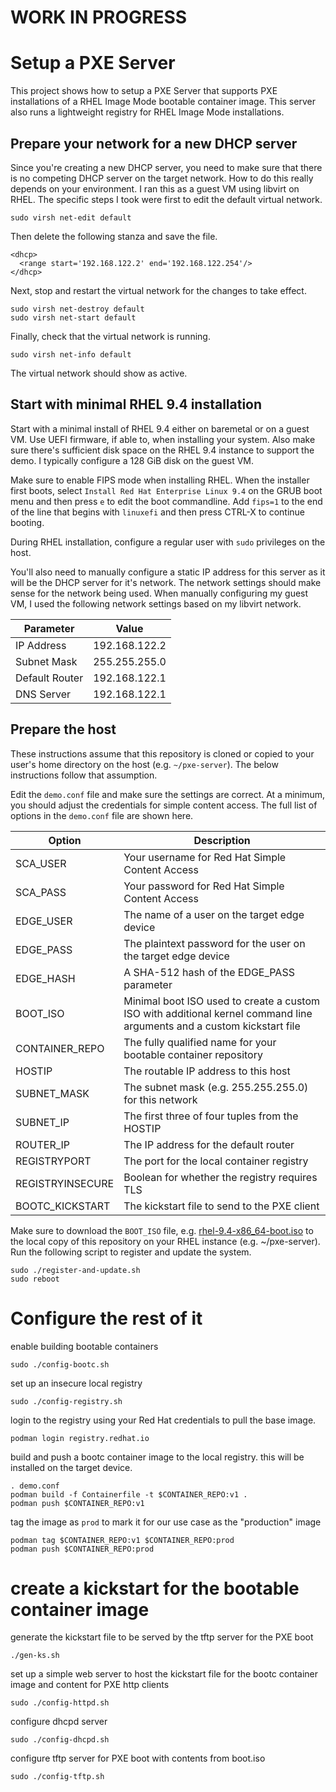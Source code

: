 # WORK IN PROGRESS
# Setup a PXE Server
This project shows how to setup a PXE Server that supports PXE
installations of a RHEL Image Mode bootable container image. This server
also runs a lightweight registry for RHEL Image Mode installations.

## Prepare your network for a new DHCP server
Since you're creating a new DHCP server, you need to make sure that there
is no competing DHCP server on the target network. How to do this really
depends on your environment. I ran this as a guest VM using libvirt on
RHEL. The specific steps I took were first to edit the default virtual
network.

    sudo virsh net-edit default

Then delete the following stanza and save the file.

    <dhcp>
      <range start='192.168.122.2' end='192.168.122.254'/>
    </dhcp>

Next, stop and restart the virtual network for the changes to take effect.

    sudo virsh net-destroy default
    sudo virsh net-start default

Finally, check that the virtual network is running.

    sudo virsh net-info default

The virtual network should show as active.

## Start with minimal RHEL 9.4 installation
Start with a minimal install of RHEL 9.4 either on baremetal or on a guest
VM. Use UEFI firmware, if able to, when installing your system. Also
make sure there's sufficient disk space on the RHEL 9.4 instance to
support the demo. I typically configure a 128 GiB disk on the guest VM.

Make sure to enable FIPS mode when installing RHEL. When the installer
first boots, select `Install Red Hat Enterprise Linux 9.4` on the GRUB
boot menu and then press `e` to edit the boot commandline. Add `fips=1`
to the end of the line that begins with `linuxefi` and then press CTRL-X
to continue booting.

During RHEL installation, configure a regular user with `sudo` privileges
on the host.

You'll also need to manually configure a static IP address for this server
as it will be the DHCP server for it's network. The network settings
should make sense for the network being used. When manually configuring
my guest VM, I used the following network settings based on my libvirt
network.

| Parameter | Value |
| --------- | ----- |
| IP Address | 192.168.122.2 |
| Subnet Mask | 255.255.255.0 |
| Default Router | 192.168.122.1 |
| DNS Server | 192.168.122.1 |

## Prepare the host
These instructions assume that this repository is cloned or copied to
your user's home directory on the host (e.g. `~/pxe-server`). The below
instructions follow that assumption.

Edit the `demo.conf` file and make sure the settings are correct. At a
minimum, you should adjust the credentials for simple content access.
The full list of options in the `demo.conf` file are shown here.

| Option           | Description |
| ---------------- | ----------- |
| SCA_USER         | Your username for Red Hat Simple Content Access |
| SCA_PASS         | Your password for Red Hat Simple Content Access |
| EDGE_USER        | The name of a user on the target edge device |
| EDGE_PASS        | The plaintext password for the user on the target edge device |
| EDGE_HASH        | A SHA-512 hash of the EDGE_PASS parameter |
| BOOT_ISO         | Minimal boot ISO used to create a custom ISO with additional kernel command line arguments and a custom kickstart file |
| CONTAINER_REPO   | The fully qualified name for your bootable container repository |
| HOSTIP           | The routable IP address to this host |
| SUBNET_MASK      | The subnet mask (e.g. 255.255.255.0) for this network |
| SUBNET_IP        | The first three of four tuples from the HOSTIP |
| ROUTER_IP        | The IP address for the default router |
| REGISTRYPORT     | The port for the local container registry |
| REGISTRYINSECURE | Boolean for whether the registry requires TLS |
| BOOTC_KICKSTART  | The kickstart file to send to the PXE client |

Make sure to download the `BOOT_ISO` file, e.g.
[rhel-9.4-x86_64-boot.iso](https://access.redhat.com/downloads/content/rhel)
to the local copy of this repository on your RHEL instance
(e.g. ~/pxe-server). Run the following script to register and update
the system.

    sudo ./register-and-update.sh
    sudo reboot

# Configure the rest of it
enable building bootable containers

    sudo ./config-bootc.sh

set up an insecure local registry

    sudo ./config-registry.sh

login to the registry using your Red Hat credentials to pull the base
image.

    podman login registry.redhat.io

build and push a bootc container image to the local registry. this will
be installed on the target device.

    . demo.conf
    podman build -f Containerfile -t $CONTAINER_REPO:v1 .
    podman push $CONTAINER_REPO:v1

tag the image as `prod` to mark it for our use case as the "production" image

    podman tag $CONTAINER_REPO:v1 $CONTAINER_REPO:prod
    podman push $CONTAINER_REPO:prod

# create a kickstart for the bootable container image
generate the kickstart file to be served by the tftp server for the PXE boot

    ./gen-ks.sh

set up a simple web server to host the kickstart file for the bootc container image and content for PXE http clients

    sudo ./config-httpd.sh

configure dhcpd server

    sudo ./config-dhcpd.sh

configure tftp server for PXE boot with contents from boot.iso

    sudo ./config-tftp.sh

